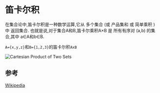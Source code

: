 
# 笛卡尔积

在集合论中,笛卡尔积是一种数学运算,它从 多个集合 (或 产品集和 或 简单乘积 )  中 返回集合. 也就是说,对于集合A和B,笛卡尔乘积A×B 是 所有有序对 (a,b) 的集合,其中 a∈A和b∈B. 

`A={x,y,z}`和`B={1,2,3}`的笛卡尔积`AxB`

![Cartesian Product of Two Sets](https://upload.wikimedia.org/wikipedia/commons/4/4e/Cartesian_Product_qtl1.svg)

## 参考

[Wikipedia](https://en.wikipedia.org/wiki/Cartesian_product)

